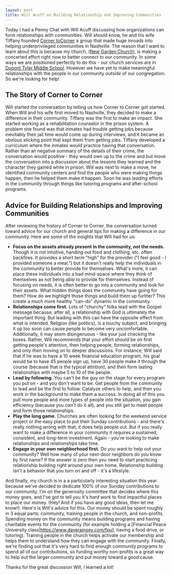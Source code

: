 ```yaml
---
layout: post
title: Will Acuff on Building Relationship and Improving Communities 
---
```


Today I had a Penny Chat with Will Acuff discussing how organizations can form relationships with communities. Will should know, he and his wife Tiffany founded [Corner toCorner](cornertocorner.org) a group that made huge inroads into helping underprivileged communities in Nashville. The reason that I want to learn about this is because my church, ([New Garden Church](http://newgarden.church/)), is making a concerted effort right now to better connect to _our_ community. In some ways we are positioned perfectly to do this - our church services are in [Dupont Tyler Middle School](https://schools.mnps.org/dupont-tyler-middle-prep/#about). However we have yet to make meaningful relationships with the people in our community _outside_ of our congregation. So we're looking for help!

## The Story of Corner to Corner

Will started the conversation by telling us how Corner to Corner got started. When Will and his wife first moved to Nashville, they decided to make a difference in their community. Tiffany was the first to make an impact. She started working as a rehabilitation counselor in the prison system. A problem she found was that inmates had trouble getting jobs because inevitably their jail time would come up during interviews, and it became an obvious sticking point that kept them from getting jobs. Tiffany developed a curriculum where the inmates would practice having that conversation. Rather than an negative summary of the details of their crime, the conversation would positive - they would own up to the crime and but move the conversation into a discussion about the lessons they learned and the character they gained while in prison. Will was next to make a move, he identified community centers and find the people who were making things happen, then he helped them make it happen. Soon he was _leading_ efforts in the community through things like tutoring programs and after-school programs.

## Advice for Building Relationships and Improving Communities 

After reviewing the history of Corner to Corner, the conversation turned toward advice for our church and general tips for making a difference in our community. Here are some of the insights that Will had for us:

- **Focus on the assets already present in the community, not the needs.** Though it is not intuitive, handing out food and clothing, etc. often backfires. It provides a short term "high" for the provider ("I feel good - I provided someone a meal.") but it doesn't really help the individuals in the community to better provide for themselves. What's more, it can place these individuals into a bad mind-space where they think of themselves as not being _able_ to provide for themselves. Instead of focusing on needs, it is often better to go into a community and look for their assets. What hidden things does the community have going for them? How do we highlight those things and build them up further? This create a much more healthy "can-do" dynamic in the community.
- **Relationships come first.** Lots of "churchy" folks lead with the Gospel message because, after all, a relationship with God is ultimately the important thing. But leading with this can have the opposite effect from what is intended. Religion (like politics), is a touchy subject, and bringing it up too soon can cause people to become very uncomfortable. Additionally, it may seem disingenuous - like your just checking the boxes. Rather, Will recommends that your effort should be on first getting people's attention, then helping people, forming relationships, and only then moving on to deeper discussions. For instance, Will said that if he was to have a 10 week financial education program, his goal would be to have 45 people sign up, have 30 people make it through the course (because that is the typical attrition), and then form lasting relationships with maybe 5 to 10 of the people.
- **Lead by following.** You can't be the guy on the stage for every program you put on - and you don't want to be. Get people from the community to lead and be the first to follow. Catalyze others to help, and then you work in the background to make them a success. In doing all of this you pull more people and more types of people into the situation, you gain efficiency (because you _can't_ do it all), and you still get to meet people and form those relationships.
- **Play the long game.** Churches are often looking for the weekend service project or the easy place to put their Sunday contributions - and there's really nothing wrong with that, it does help people out. But if you really want to make a difference in your community it requires a sustained, consistent, and long-term investment. Again - you're looking to make relationships and relationships take time.
- **Engage in your own neighborhood first.** Do you want to help out your community? Well how many of your next-door neighbors do you know by first name? If the answer is zero then you need to start practicing relationship building right around your own home. Relationship building isn't a behavior that you turn on and off - it's a lifestyle.

And finally, my church is in a a particularly interesting situation this year because we've decided to dedicate 100% of our Sunday contributions to our community. I'm on the generosity committee that decides where this money goes, and I've got to tell you it's _hard work_ to find impactful places to place our money. (Hey! And if you have any good ideas, then let me know!). Here's is Will's advice for this. Our money should be spent roughly in 3 equal parts: community, training people in the church, and non-profits. Spending money on the community means building programs and having charitable events for the community (for example holding a [Financial Peace University class|https://www.daveramsey.com/fpu], having a food drive, or tutoring). Training people in the church helps activate our membership and helps them to understand how they can engage with the community. Finally, we're finding out that it's very hard to find enough community programs to spend all of our contributions, so funding worthy non-profits is a great way to help out the larger community and put money toward a good cause.

Thanks for the great discussion Will, I learned a lot!
